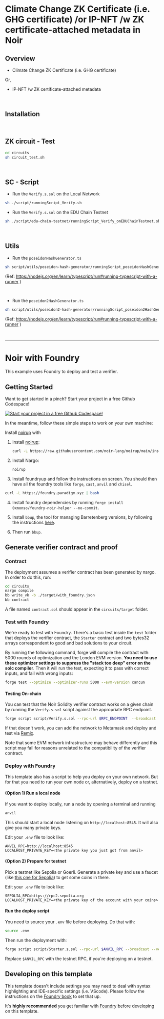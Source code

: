 # Climate Change ZK Certificate (i.e. GHG certificate) /or IP-NFT /w ZK certificate-attached metadata in Noir

## Overview

- Climate Change ZK Certificate (i.e. GHG certificate)
  
Or,

- IP-NFT /w ZK certificate-attached metadata

<br>

## Installation

<br>

## ZK circuit - Test

```bash
cd circuits
sh circuit_test.sh
```

<br>

## SC - Script
- Run the `Verify.s.sol` on the Local Network
```bash
sh ./script/runningScript_Verify.sh
```

- Run the `Verify.s.sol` on the EDU Chain Testnet
```bash
sh ./script/edu-chain-testnet/runningScript_Verify_onEDUChainTestnet.sh
```

<br>

## Utils
- Run the `poseidonHashGenerator.ts`
```bash
sh script/utils/poseidon-hash-generator/runningScript_poseidonHashGenerator.sh
```
(Ref: https://nodejs.org/en/learn/typescript/run#running-typescript-with-a-runner )

<br>

- Run the `poseidon2HashGenerator.ts`
```bash
sh script/utils/poseidon2-hash-generator/runningScript_poseidon2HashGenerator.sh
```
(Ref: https://nodejs.org/en/learn/typescript/run#running-typescript-with-a-runner )


<br>

<hr>

# Noir with Foundry

This example uses Foundry to deploy and test a verifier.

## Getting Started

Want to get started in a pinch? Start your project in a free Github Codespace!

[![Start your project in a free Github Codespace!](https://github.com/codespaces/badge.svg)](https://codespaces.new/noir-lang/noir-starter)

In the meantime, follow these simple steps to work on your own machine:

Install [noirup](https://noir-lang.org/docs/getting_started/noir_installation) with

1. Install [noirup](https://noir-lang.org/docs/getting_started/noir_installation):

   ```bash
   curl -L https://raw.githubusercontent.com/noir-lang/noirup/main/install | bash
   ```

2. Install Nargo:

   ```bash
   noirup
   ```

3. Install foundryup and follow the instructions on screen. You should then have all the foundry
   tools like `forge`, `cast`, `anvil` and `chisel`.

```bash
curl -L https://foundry.paradigm.xyz | bash
```

4. Install foundry dependencies by running `forge install 0xnonso/foundry-noir-helper --no-commit`.

5. Install `bbup`, the tool for managing Barretenberg versions, by following the instructions
   [here](https://github.com/AztecProtocol/aztec-packages/blob/master/barretenberg/bbup/README.md#installation).

6. Then run `bbup`.

## Generate verifier contract and proof

### Contract

The deployment assumes a verifier contract has been generated by nargo. In order to do this, run:

```bash
cd circuits
nargo compile
bb write_vk -b ./target/with_foundry.json
bb contract
```

A file named `contract.sol` should appear in the `circuits/target` folder.

### Test with Foundry

We're ready to test with Foundry. There's a basic test inside the `test` folder that deploys the
verifier contract, the `Starter` contract and two bytes32 arrays correspondent to good and bad
solutions to your circuit.

By running the following command, forge will compile the contract with 5000 rounds of optimization
and the London EVM version. **You need to use these optimizer settings to suppress the "stack too
deep" error on the solc compiler**. Then it will run the test, expecting it to pass with correct
inputs, and fail with wrong inputs:

```bash
forge test --optimize --optimizer-runs 5000 --evm-version cancun
```

#### Testing On-chain

You can test that the Noir Solidity verifier contract works on a given chain by running the
`Verify.s.sol` script against the appropriate RPC endpoint.

```bash
forge script script/Verify.s.sol --rpc-url $RPC_ENDPOINT  --broadcast
```

If that doesn't work, you can add the network to Metamask and deploy and test via
[Remix](https://remix.ethereum.org/).

Note that some EVM network infrastructure may behave differently and this script may fail for
reasons unrelated to the compatibility of the verifier contract.

### Deploy with Foundry

This template also has a script to help you deploy on your own network. But for that you need to run
your own node or, alternatively, deploy on a testnet.

#### (Option 1) Run a local node

If you want to deploy locally, run a node by opening a terminal and running

```bash
anvil
```

This should start a local node listening on `http://localhost:8545`. It will also give you many
private keys.

Edit your `.env` file to look like:

```
ANVIL_RPC=http://localhost:8545
LOCALHOST_PRIVATE_KEY=<the private key you just got from anvil>
```

#### (Option 2) Prepare for testnet

Pick a testnet like Sepolia or Goerli. Generate a private key and use a faucet (like
[this one for Sepolia](https://sepoliafaucet.com/)) to get some coins in there.

Edit your `.env` file to look like:

```env
SEPOLIA_RPC=https://rpc2.sepolia.org
LOCALHOST_PRIVATE_KEY=<the private key of the account with your coins>
```

#### Run the deploy script

You need to source your `.env` file before deploying. Do that with:

```bash
source .env
```

Then run the deployment with:

```bash
forge script script/Starter.s.sol --rpc-url $ANVIL_RPC --broadcast --verify
```

Replace `$ANVIL_RPC` with the testnet RPC, if you're deploying on a testnet.

## Developing on this template

This template doesn't include settings you may need to deal with syntax highlighting and
IDE-specific settings (i.e. VScode). Please follow the instructions on the
[Foundry book](https://book.getfoundry.sh/config/vscode) to set that up.

It's **highly recommended** you get familiar with [Foundry](https://book.getfoundry.sh) before
developing on this template.
